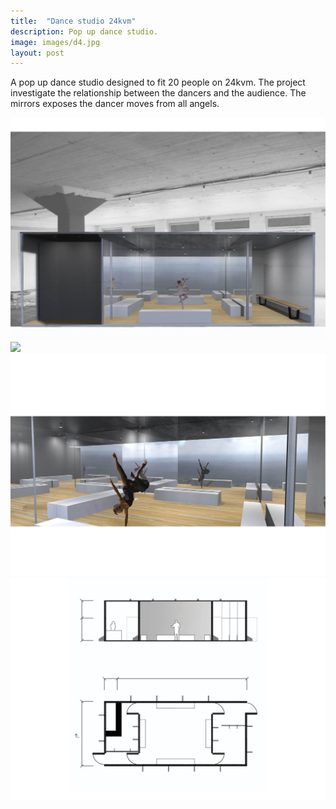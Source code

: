 ```yaml
---
title:  "Dance studio 24kvm"
description: Pop up dance studio.
image: images/d4.jpg
layout: post
---
```

A pop up dance studio designed to fit 20 people on 24kvm. 
The project investigate the relationship between the dancers and the audience. 
The mirrors exposes the dancer moves from all angels.

![](/images/d.jpg)
![](/images/d1.jpg)
![](/images/d2.jpg)
![](/images/d3.jpg)
